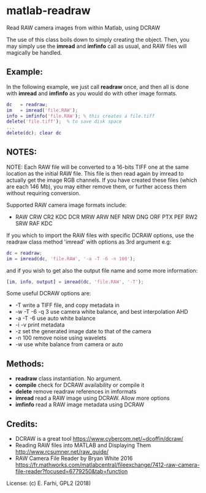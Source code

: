 # matlab-readraw
Read RAW camera images from within Matlab, using DCRAW

The use of this class boils down to simply creating the object. Then, you
may simply use the **imread** and **imfinfo** call as usual, and RAW files
will magically be handled.

Example:
--------

In the following example, we just call **readraw** once, and then all is done 
with **imread** and **imfinfo** as you would do with other image formats.

  ```matlab
  dc   = readraw;
  im   = imread('file.RAW');
  info = imfinfo('file.RAW'); % this creates a file.tiff
  delete('file.tiff');  % to save disk space
  ...
  delete(dc); clear dc
  ```
  
NOTES:
------

NOTE: Each RAW file will be converted to a 16-bits TIFF one at the same
location as the initial RAW file. This file is then read again by imread
to actually get the image RGB channels. If you have created these files
(which are each 146 Mb), you may either remove them, or further access
them without requiring conversion.

Supported RAW camera image formats include:

- RAW CRW CR2 KDC DCR MRW ARW NEF NRW DNG ORF PTX PEF RW2 SRW RAF KDC

If you which to import the RAW files with specific DCRAW options, use the
readraw class method 'imread' with options as 3rd argument e.g:

  ```matlab
  dc = readraw;
  im = imread(dc, 'file.RAW', '-a -T -6 -n 100');
  ```
  
and if you wish to get also the output file name and some more information:

  ```matlab
  [im, info, output] = imread(dc, 'file.RAW', '-T');
  ```
  
Some useful DCRAW options are:

- -T              write a TIFF file, and copy metadata in
- -w -T -6 -q 3   use camera white balance, and best interpolation AHD
- -a -T -6        use auto white balance
- -i -v           print metadata
- -z              set the generated image date to that of the camera
- -n 100          remove noise using wavelets
- -w              use white balance from camera or auto

Methods:
--------

- **readraw**     class instantiation. No argument.
- **compile**     check for DCRAW availability or compile it
- **delete**      remove readraw references in imformats
- **imread**      read a RAW image using DCRAW. Allow more options
- **imfinfo**     read a RAW image metadata using DCRAW

Credits: 
--------

- DCRAW is a great tool <https://www.cybercom.net/~dcoffin/dcraw/>
- Reading RAW files into MATLAB and Displaying Them <http://www.rcsumner.net/raw_guide/>
- RAW Camera File Reader by Bryan White 2016 <https://fr.mathworks.com/matlabcentral/fileexchange/7412-raw-camera-file-reader?focused=6779250&tab=function>

License: (c) E. Farhi, GPL2 (2018)
